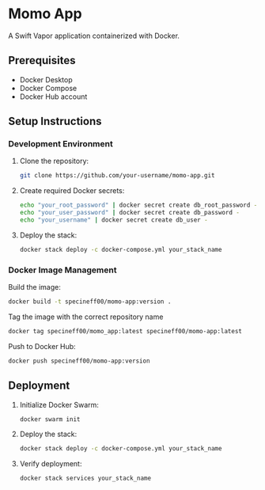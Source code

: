 # Momo App

A Swift Vapor application containerized with Docker.

## Prerequisites

- Docker Desktop
- Docker Compose
- Docker Hub account

## Setup Instructions

### Development Environment

1. Clone the repository:
   ```bash
   git clone https://github.com/your-username/momo-app.git
   ```

2. Create required Docker secrets:
   ```bash
   echo "your_root_password" | docker secret create db_root_password -
   echo "your_user_password" | docker secret create db_password -
   echo "your_username" | docker secret create db_user -
   ```

3. Deploy the stack:
   ```bash
   docker stack deploy -c docker-compose.yml your_stack_name
   ```


### Docker Image Management

  Build the image:
  ```bash
  docker build -t specineff00/momo-app:version .
  ```

  Tag the image with the correct repository name
  ```bash
  docker tag specineff00/momo_app:latest specineff00/momo-app:latest
  ```

  Push to Docker Hub:
  ```bash
  docker push specineff00/momo-app:version
  ```

## Deployment

1. Initialize Docker Swarm:
   ```bash
   docker swarm init
   ```

2. Deploy the stack:
   ```bash
   docker stack deploy -c docker-compose.yml your_stack_name
   ```

3. Verify deployment:
   ```bash
   docker stack services your_stack_name
   ```

